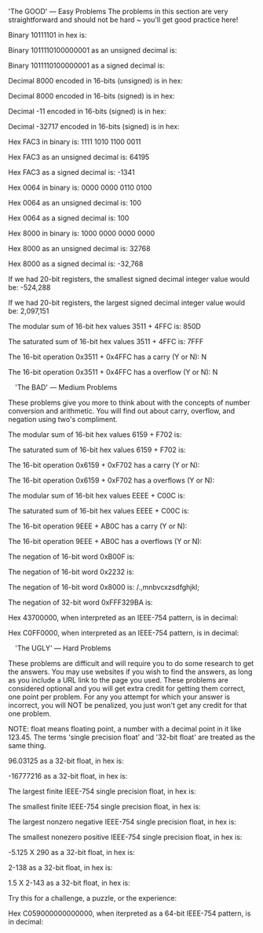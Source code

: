 'The GOOD' — Easy Problems
The problems in this section are very straightforward and should not be hard ~ you'll get good practice here!

Binary 10111101 in hex is: 

Binary 1011110100000001 as an unsigned decimal is:

Binary 1011110100000001 as a signed decimal is:

Decimal 8000 encoded in 16-bits (unsigned) is in hex:

Decimal 8000 encoded in 16-bits (signed) is in hex:

Decimal -11 encoded in 16-bits (signed) is in hex:

Decimal -32717 encoded in 16-bits (signed) is in hex:

Hex FAC3 in binary is: 1111 1010 1100 0011

Hex FAC3 as an unsigned decimal is: 64195

Hex FAC3 as a signed decimal is: -1341

Hex 0064 in binary is: 0000 0000 0110 0100

Hex 0064 as an unsigned decimal is:  100

Hex 0064 as a signed decimal is: 100

Hex 8000 in binary is: 1000 0000 0000 0000

Hex 8000 as an unsigned decimal is: 32768

Hex 8000 as a signed decimal is: -32,768

If we had 20-bit registers, the smallest signed decimal integer value would be: -524,288

If we had 20-bit registers, the largest signed decimal integer value would be: 2,097,151

The modular sum of 16-bit hex values 3511 + 4FFC is: 850D

The saturated sum of 16-bit hex values 3511 + 4FFC is: 7FFF

The 16-bit operation 0x3511 + 0x4FFC has a carry (Y or N): N

The 16-bit operation 0x3511 + 0x4FFC has a overflow (Y or N): N


 'The BAD' — Medium Problems
 
These problems give you more to think about with the concepts of number conversion and arithmetic. You will find out about carry, overflow, and negation using two's compliment. 


The modular sum of 16-bit hex values 6159 + F702 is:

The saturated sum of 16-bit hex values 6159 + F702 is:

The 16-bit operation 0x6159 + 0xF702 has a carry (Y or N):

The 16-bit operation 0x6159 + 0xF702 has a overflows (Y or N):

The modular sum of 16-bit hex values EEEE + C00C is:

The saturated sum of 16-bit hex values EEEE + C00C is:

The 16-bit operation 9EEE + AB0C has a carry (Y or N):

The 16-bit operation 9EEE + AB0C has a overflows (Y or N):

The negation of 16-bit word 0xB00F is:

The negation of 16-bit word 0x2232 is:

The negation of 16-bit word 0x8000 is:   /.,mnbvcxzsdfghjkl;

The negation of 32-bit word 0xFFF329BA is:

Hex 43700000, when interpreted as an IEEE-754 pattern, is in decimal:

Hex C0FF0000, when interpreted as an IEEE-754 pattern, is in decimal:


 'The UGLY' — Hard Problems
 
These problems are difficult and will require you to do some research to get the answers. You may use websites if you wish to find the answers, as long as you include a URL link to the page you used. These problems are considered optional and you will get extra credit for getting them correct, one point per problem. For any you attempt for which your answer is incorrect, you will NOT be penalized, you just won't get any credit for that one problem.


NOTE: float means floating point, a number with a decimal point in it like 123.45. The terms 'single precision float' and '32-bit float' are treated as the same thing.


96.03125 as a 32-bit float, in hex is:

-16777216 as a 32-bit float, in hex is:

The largest finite IEEE-754 single precision float, in hex is:

The smallest finite IEEE-754 single precision float, in hex is:

The largest nonzero negative IEEE-754 single precision float, in hex is:

The smallest nonezero positive IEEE-754 single precision float, in hex is:

-5.125 X 290 as a 32-bit float, in hex is:

2-138 as a 32-bit float, in hex is:

1.5 X 2-143 as a 32-bit float, in hex is:

Try this for a challenge, a puzzle, or the experience:

Hex C059000000000000, when iterpreted as a 64-bit IEEE-754 pattern, is in decimal:





